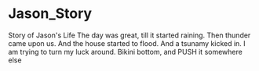 # Jason_Story
Story of Jason's Life
The day was great, till it started raining.
Then thunder came upon us. 
And the house started to flood.
And a tsunamy kicked in.
I am trying to turn my luck around.
Bikini bottom, and PUSH it somewhere
else
